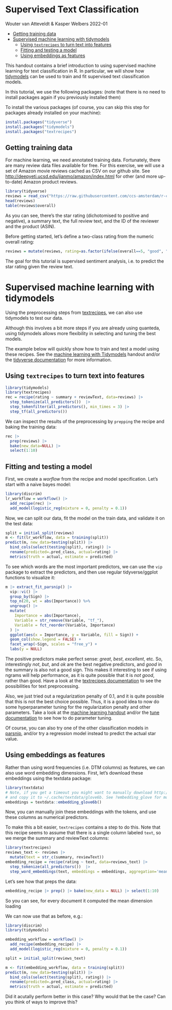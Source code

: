 Supervised Text Classification
================
Wouter van Atteveldt & Kasper Welbers
2022-01

- [Getting training data](#getting-training-data)
- [Supervised machine learning with
  tidymodels](#supervised-machine-learning-with-tidymodels)
  - [Using `textrecipes` to turn text into
    features](#using-textrecipes-to-turn-text-into-features)
  - [Fitting and testing a model](#fitting-and-testing-a-model)
  - [Using embeddings as features](#using-embeddings-as-features)

This handout contains a brief introduction to using supervised machine
learning for text classification in R. In particular, we will show how
[tidymodels](machine_learning.md) can be used to train and fit
supervised text classification models.

In this tutorial, we use the following packages: (note that there is no
need to install packages again if you previously installed them)

To install the various packages (of course, you can skip this step for
packages already installed on your machine):

``` r
install.packages("tidyverse")
install.packages("tidymodels")
install.packages("textrecipes")
```

## Getting training data

For machine learning, we need annotated training data. Fortunately,
there are many review data files available for free. For this exercise,
we will use a set of Amazon movie reviews cached as CSV on our github
site. See <http://deepyeti.ucsd.edu/jianmo/amazon/index.html> for other
(and more up-to-date) Amazon product reviews.

``` r
library(tidyverse)
reviews = read_csv("https://raw.githubusercontent.com/ccs-amsterdam/r-course-material/master/data/reviews2.csv")
head(reviews)
table(reviews$overall)
```

As you can see, there’s the star rating (dichotomised to positive and
negative), a summary text, the full review text, and the ID of the
reviewer and the product (ASIN).

Before getting started, let’s define a two-class rating from the numeric
overall rating:

``` r
reviews = mutate(reviews, rating=as.factor(ifelse(overall==5, "good", "bad")))
```

The goal for this tutorial is supervised sentiment analysis, i.e. to
predict the star rating given the review text.

# Supervised machine learning with tidymodels

Using the preprocessing steps from
[textrecipes](https://textrecipes.tidymodels.org), we can also use
tidymodels to test our data.

Although this involves a bit more steps if you are already using
quanteda, using tidymodels allows more flexibility in selecting and
tuning the best models.

The example below will quickly show how to train and test a model using
these recipes. See the [machine learning with
Tidymodels](machine_learning.md) handout and/or the [tidyverse
documentation](https://tidyverse.org) for more information.

## Using `textrecipes` to turn text into features

``` r
library(tidymodels)
library(textrecipes)
rec = recipe(rating ~ summary + reviewText, data=reviews) |>
  step_tokenize(all_predictors())  |>
  step_tokenfilter(all_predictors(), min_times = 3) |>
  step_tf(all_predictors())
```

We can inspect the results of the preprocessing by `prepping` the recipe
and baking the training data:

``` r
rec |> 
  prep(reviews) |>
  bake(new_data=NULL) |> 
  select(1:10)
```

## Fitting and testing a model

First, we create a *worflow* from the recipe and model specification.
Let’s start with a naive bayes model:

``` r
library(discrim)
lr_workflow = workflow() |>
  add_recipe(rec) |>
  add_model(logistic_reg(mixture = 0, penalty = 0.1))
```

Now, we can split our data, fit the model on the train data, and
validate it on the test data:

``` r
split = initial_split(reviews)
m <- fit(lr_workflow, data = training(split))
predict(m, new_data=testing(split)) |>
  bind_cols(select(testing(split), rating)) |>
  rename(predicted=.pred_class, actual=rating) |>
  metrics(truth = actual, estimate = predicted)
```

To see which words are the most important predictors, we can use the
`vip` package to extract the predictors, and then use regular
tidyverse/ggplot functions to visualize it:

``` r
m |> extract_fit_parsnip() |>
  vip::vi() |> 
  group_by(Sign) |>
  top_n(20, wt = abs(Importance)) %>%
  ungroup() |>
  mutate(
    Importance = abs(Importance),
    Variable = str_remove(Variable, "tf_"),
    Variable = fct_reorder(Variable, Importance)
  ) |>
  ggplot(aes(x = Importance, y = Variable, fill = Sign)) +
  geom_col(show.legend = FALSE) +
  facet_wrap(~Sign, scales = "free_y") +
  labs(y = NULL)
```

The positive predictors make perfect sense: *great*, *best*,
*excellent*, etc. So, interestingly *not*, *but*, and *ok* are the best
negative predictors, and *good* in the summary is also not a good sign.
This makes it interesting to see if using ngrams will help performance,
as it is quite possible that it is *not good*, rather than good. Have a
look at the [textrecipes
documentation](https://textrecipes.tidymodels.org/reference/) to see the
possibilities for text preprocessing.

Also, we just tried out a regularization penalty of 0.1, and it is quite
possible that this is not the best choice possible. Thus, it is a good
idea to now do some hyperparameter tuning for the regularization penalty
and other parameters. Take a look at the [machine learning
handout](machine_learning.md) and/or the [tune
documentation](https://tune.tidymodels.org/) to see how to do parameter
tuning.

Of course, you can also try one of the other classification models in
[parsnip](https://parsnip.tidymodels.org/), and/or try a regression
model instead to predict the actual star value.

## Using embeddings as features

Rather than using word frequencies (i.e. DTM columns) as features, we
can also use word embedding dimensions. First, let’s download these
embeddings using the textdata package:

``` r
library(textdata)
# Note, if you get a timeout you might want to manually download http://nlp.stanford.edu/data/glove.6B.zip,
# and copy it to ~/.cache/textdata/glove6b. See ?embedding_glove for more info
embeddings = textdata::embedding_glove6b()
```

Now, you can manually join these embeddings with the tokens, and use
these columns as numerical predictors.

To make this a bit easier, `textrecipes` contains a step to do this.
Note that this recipe seems to assume that there is a single column
labeled `text`, so we merge the summary and reviewText columns:

``` r
library(textrecipes)
reviews_text <- reviews |>
  mutate(text = str_c(summary, reviewText))
embedding_recipe = recipe(rating ~ text, data=reviews_text) |>
  step_tokenize(all_predictors())  |>
  step_word_embeddings(text, embeddings = embeddings, aggregation='mean', keep_original_cols=FALSE) 
```

Let’s see how that preps the data:

``` r
embedding_recipe |> prep() |> bake(new_data = NULL) |> select(1:10)
```

So you can see, for every document it computed the mean dimension
loading

We can now use that as before, e.g.:

``` r
library(discrim)
library(tidymodels)

embedding_workflow = workflow() |>
  add_recipe(embedding_recipe) |>
  add_model(logistic_reg(mixture = 0, penalty = 0.1))

split = initial_split(reviews_text)

m <- fit(embedding_workflow, data = training(split))
predict(m, new_data=testing(split)) |>
  bind_cols(select(testing(split), rating)) |>
  rename(predicted=.pred_class, actual=rating) |>
  metrics(truth = actual, estimate = predicted)
```

Did it acutally perform better in this case? Why would that be the case?
Can you think of ways to improve this?
